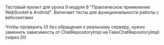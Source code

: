 Тестовый проект для урока 9 модуля 8 "Практическое применение WebSocket в Android". Включает тесты для функциональности работы с вебсокетами

Чтобы проверить UI без обращения к реальному серверу, нужно заменить зависимость от ChatRepositoryImpl на FakeChatRepositoryImpl (через DI)

